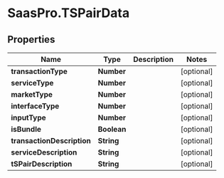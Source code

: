# SaasPro.TSPairData

## Properties

Name | Type | Description | Notes
------------ | ------------- | ------------- | -------------
**transactionType** | **Number** |  | [optional] 
**serviceType** | **Number** |  | [optional] 
**marketType** | **Number** |  | [optional] 
**interfaceType** | **Number** |  | [optional] 
**inputType** | **Number** |  | [optional] 
**isBundle** | **Boolean** |  | [optional] 
**transactionDescription** | **String** |  | [optional] 
**serviceDescription** | **String** |  | [optional] 
**tSPairDescription** | **String** |  | [optional] 


